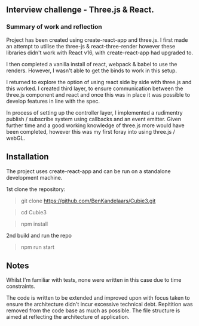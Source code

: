 ## Interview challenge - Three.js & React. ##

### Summary of work and reflection

Project has been created using create-react-app and three.js. I first made an attempt to utilise the three-js & react-three-render however these libraries didn't work with React v16, with create-react-app had upgraded to.

I then completed a vanilla install of react, webpack & babel to use the renders. However, I wasn't able to get the binds to work in this setup.

I returned to explore the option of using react side by side with three.js and this worked. I created third layer, to ensure communication between the three.js component and react and once this was in place it was possible to develop features in line with the spec. 

In process of setting up the controller layer, I implemented a rudimentry publish / subscribe system using callbacks and an event emitter. Given further time and a good working knowledge of three.js more would have been completed, however this was my first foray into using three.js / webGL.

## Installation ##

The project uses create-react-app and can be run on a standalone development machine.

1st clone the repository:
> git clone https://github.com/BenKandelaars/Cubie3.git

> cd Cubie3

> npm install

2nd build and run the repo
> npm run start

## Notes ##
Whilst I'm familiar with tests, none were written in this case due to time constraints. 

The code is written to be extended and improved upon with focus taken to ensure the architecture didn't incur excessive technical debt. Repitition was removed from the code base as much as possible. The file structure is aimed at reflecting the architecture of application. 
